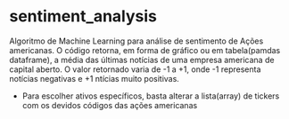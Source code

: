 # sentiment_analysis
Algoritmo de Machine Learning para análise de sentimento de Ações americanas.
O código retorna, em forma de gráfico ou em tabela(pamdas dataframe), a média das últimas notícias de uma empresa americana de capital aberto.
O valor retornado varia de -1 a +1, onde -1 representa notícias negativas e +1 ntícias muito positivas.

- Para escolher ativos específicos, basta alterar a lista(array) de tickers com os devidos códigos das ações americanas 
